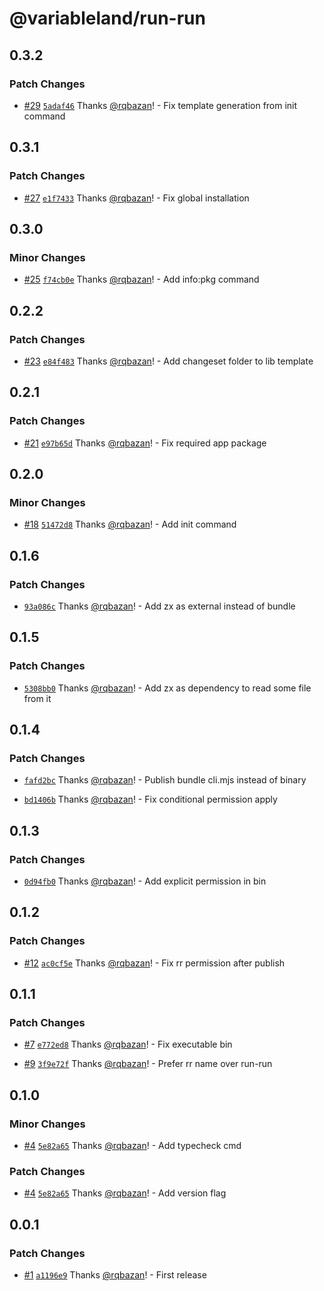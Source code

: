 # @variableland/run-run

## 0.3.2

### Patch Changes

- [#29](https://github.com/variableland/run-run/pull/29) [`5adaf46`](https://github.com/variableland/run-run/commit/5adaf468c9f0fe3d6f98be4667bf5d98a8cbf97b) Thanks [@rqbazan](https://github.com/rqbazan)! - Fix template generation from init command

## 0.3.1

### Patch Changes

- [#27](https://github.com/variableland/run-run/pull/27) [`e1f7433`](https://github.com/variableland/run-run/commit/e1f743349436b0ba767c8be415e6fe0669cec101) Thanks [@rqbazan](https://github.com/rqbazan)! - Fix global installation

## 0.3.0

### Minor Changes

- [#25](https://github.com/variableland/run-run/pull/25) [`f74cb0e`](https://github.com/variableland/run-run/commit/f74cb0e5d11039bc16033be2a03b1b86736f8afe) Thanks [@rqbazan](https://github.com/rqbazan)! - Add info:pkg command

## 0.2.2

### Patch Changes

- [#23](https://github.com/variableland/run-run/pull/23) [`e84f483`](https://github.com/variableland/run-run/commit/e84f4830f043eba5c5312a70d807a0923a087ef0) Thanks [@rqbazan](https://github.com/rqbazan)! - Add changeset folder to lib template

## 0.2.1

### Patch Changes

- [#21](https://github.com/variableland/run-run/pull/21) [`e97b65d`](https://github.com/variableland/run-run/commit/e97b65d852f302d8c65af7bbaeb29d7c93d4912b) Thanks [@rqbazan](https://github.com/rqbazan)! - Fix required app package

## 0.2.0

### Minor Changes

- [#18](https://github.com/variableland/run-run/pull/18) [`51472d8`](https://github.com/variableland/run-run/commit/51472d802fcc6461a441f11e71a86f6e6fe34890) Thanks [@rqbazan](https://github.com/rqbazan)! - Add init command

## 0.1.6

### Patch Changes

- [`93a086c`](https://github.com/variableland/run-run/commit/93a086ce1ebd1ee20cbd357f2aaf6130336256c0) Thanks [@rqbazan](https://github.com/rqbazan)! - Add zx as external instead of bundle

## 0.1.5

### Patch Changes

- [`5308bb0`](https://github.com/variableland/run-run/commit/5308bb03a2f4448b5915392cecceceb8205c28cf) Thanks [@rqbazan](https://github.com/rqbazan)! - Add zx as dependency to read some file from it

## 0.1.4

### Patch Changes

- [`fafd2bc`](https://github.com/variableland/run-run/commit/fafd2bcf0a7efd764a7764f1f7eddd7992c5c86b) Thanks [@rqbazan](https://github.com/rqbazan)! - Publish bundle cli.mjs instead of binary

- [`bd1406b`](https://github.com/variableland/run-run/commit/bd1406bcf436d5e26a3526433616b805bd1f860e) Thanks [@rqbazan](https://github.com/rqbazan)! - Fix conditional permission apply

## 0.1.3

### Patch Changes

- [`0d94fb0`](https://github.com/variableland/run-run/commit/0d94fb0d4e4c96c178a0273265ec8230b361799e) Thanks [@rqbazan](https://github.com/rqbazan)! - Add explicit permission in bin

## 0.1.2

### Patch Changes

- [#12](https://github.com/variableland/run-run/pull/12) [`ac0cf5e`](https://github.com/variableland/run-run/commit/ac0cf5ed59523113cb08c4ec8a15cced5c82d57b) Thanks [@rqbazan](https://github.com/rqbazan)! - Fix rr permission after publish

## 0.1.1

### Patch Changes

- [#7](https://github.com/variableland/run-run/pull/7) [`e772ed8`](https://github.com/variableland/run-run/commit/e772ed815efecee20a8f415fac4b858358a01679) Thanks [@rqbazan](https://github.com/rqbazan)! - Fix executable bin

- [#9](https://github.com/variableland/run-run/pull/9) [`3f9e72f`](https://github.com/variableland/run-run/commit/3f9e72fd1c5fc4455a216c30bbb7defde89d9c76) Thanks [@rqbazan](https://github.com/rqbazan)! - Prefer rr name over run-run

## 0.1.0

### Minor Changes

- [#4](https://github.com/variableland/run-run/pull/4) [`5e82a65`](https://github.com/variableland/run-run/commit/5e82a652a297e10f87ece193351be18ac6aa2759) Thanks [@rqbazan](https://github.com/rqbazan)! - Add typecheck cmd

### Patch Changes

- [#4](https://github.com/variableland/run-run/pull/4) [`5e82a65`](https://github.com/variableland/run-run/commit/5e82a652a297e10f87ece193351be18ac6aa2759) Thanks [@rqbazan](https://github.com/rqbazan)! - Add version flag

## 0.0.1

### Patch Changes

- [#1](https://github.com/variableland/run-run/pull/1) [`a1196e9`](https://github.com/variableland/run-run/commit/a1196e9644c32ddedf6a2e660553726ad13c68c4) Thanks [@rqbazan](https://github.com/rqbazan)! - First release
